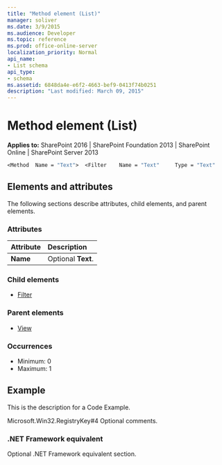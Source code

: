 ```yaml
---
title: "Method element (List)"
manager: soliver
ms.date: 3/9/2015
ms.audience: Developer
ms.topic: reference
ms.prod: office-online-server
localization_priority: Normal
api_name:
- List schema
api_type:
- schema
ms.assetid: 6848da4e-e6f2-4663-bef9-0413f74b0251
description: "Last modified: March 09, 2015"
---
```


# Method element (List)

**Applies to:** SharePoint 2016 | SharePoint Foundation 2013 | SharePoint Online | SharePoint Server 2013
  
```vb
<Method  Name = "Text">  <Filter    Name = "Text"     Type = "Text"     Value = "Text" /> </Method>
```

## Elements and attributes

The following sections describe attributes, child elements, and parent elements.

### Attributes

|**Attribute**|**Description**|
|:-----|:-----|
|**Name** <br/> |Optional **Text**.  <br/> |
   
### Child elements

- [Filter](filter-element-list.md)
   
### Parent elements

- [View](view-element-list.md)
   
### Occurrences

- Minimum: 0
- Maximum: 1  
   
## Example

This is the description for a Code Example.
  
Microsoft.Win32.RegistryKey#4
Optional comments.
  
### .NET Framework equivalent

Optional .NET Framework equivalent section.
  

